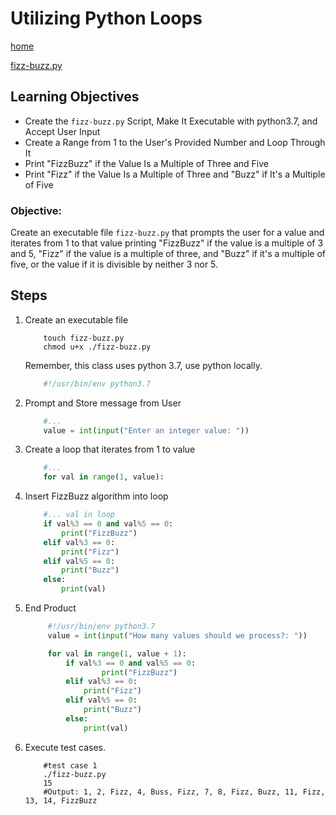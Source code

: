 # Utilizing Python Loops
[home](../readme.md)

[fizz-buzz.py](./code/fizz-buzz.py)
## Learning Objectives
* Create the `fizz-buzz.py` Script, Make It Executable with python3.7, and Accept User Input
* Create a Range from 1 to the User's Provided Number and Loop Through It
* Print "FizzBuzz" if the Value Is a Multiple of Three and Five
* Print "Fizz" if the Value Is a Multiple of Three and "Buzz" if It's a Multiple of Five

### Objective: 
Create an executable file `fizz-buzz.py` that prompts the user for a value and iterates from 1 to that value printing "FizzBuzz" if the value is a multiple of 3 and 5, "Fizz" if the value is a multiple of three, and "Buzz" if it's a multiple of five, or the value if it is divisible by neither 3 nor 5.

## Steps

1. Create an executable file
    ```shell
        touch fizz-buzz.py
        chmod u+x ./fizz-buzz.py
    ```
    Remember, this class uses python 3.7, use python locally.
    ```python
        #!/usr/bin/env python3.7
    ```
1. Prompt and Store message from User
    ```python
        #...
        value = int(input("Enter an integer value: "))
    ```
1. Create a loop that iterates from 1 to value
    ```python
        #...
        for val in range(1, value):
    ```
1. Insert FizzBuzz algorithm into loop
    ```python
        #... val in loop
        if val%3 == 0 and val%5 == 0:
            print("FizzBuzz")
        elif val%3 == 0:
            print("Fizz")
        elif val%5 == 0:
            print("Buzz")
        else:
            print(val)
    ```
1. End Product
   ```python
        #!/usr/bin/env python3.7
        value = int(input("How many values should we process?: "))

        for val in range(1, value + 1):
            if val%3 == 0 and val%5 == 0:
                    print("FizzBuzz")
            elif val%3 == 0:
                print("Fizz")
            elif val%5 == 0:
                print("Buzz")
            else:
                print(val)
    ```
1. Execute test cases.
    ```shell
        #test case 1
        ./fizz-buzz.py
        15
        #Output: 1, 2, Fizz, 4, Buss, Fizz, 7, 8, Fizz, Buzz, 11, Fizz, 13, 14, FizzBuzz 
    ```
